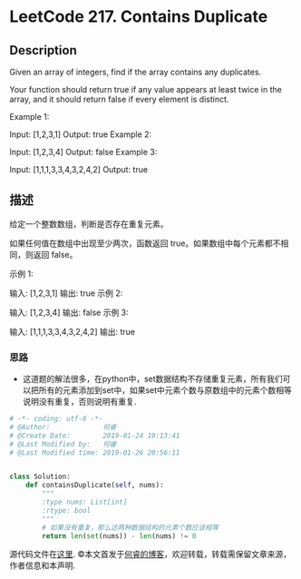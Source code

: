 # LeetCode 217. Contains Duplicate

## Description

Given an array of integers, find if the array contains any duplicates.

Your function should return true if any value appears at least twice in the array, and it should return false if every element is distinct.

Example 1:

Input: [1,2,3,1]
Output: true
Example 2:

Input: [1,2,3,4]
Output: false
Example 3:

Input: [1,1,1,3,3,4,3,2,4,2]
Output: true

## 描述

给定一个整数数组，判断是否存在重复元素。

如果任何值在数组中出现至少两次，函数返回 true。如果数组中每个元素都不相同，则返回 false。

示例 1:

输入: [1,2,3,1]
输出: true
示例 2:

输入: [1,2,3,4]
输出: false
示例 3:

输入: [1,1,1,3,3,4,3,2,4,2]
输出: true

### 思路

* 这道题的解法很多，在python中，set数据结构不存储重复元素，所有我们可以把所有的元素添加到set中，如果set中元素个数与原数组中的元素个数相等说明没有重复，否则说明有重复.

```python
# -*- coding: utf-8 -*-
# @Author:             何睿
# @Create Date:        2019-01-24 19:13:41
# @Last Modified by:   何睿
# @Last Modified time: 2019-01-26 20:56:11


class Solution:
    def containsDuplicate(self, nums):
        """
        :type nums: List[int]
        :rtype: bool
        """
        # 如果没有重复，那么这两种数据结构的元素个数应该相等
        return len(set(nums)) - len(nums) != 0
```
源代码文件在[这里](https://github.com/ruicore/Algorithm/blob/master/Leetcode/2019-01-24-217-Contains-Duplicate.py).
©本文首发于[何睿的博客](https://www.ruicore.cn/leetcode-217-contains-duplicate/)，欢迎转载，转载需保留文章来源，作者信息和本声明.
